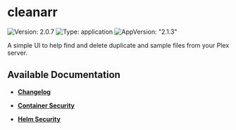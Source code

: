 # cleanarr

![Version: 2.0.7](https://img.shields.io/badge/Version-2.0.7-informational?style=flat-square) ![Type: application](https://img.shields.io/badge/Type-application-informational?style=flat-square) ![AppVersion: "2.1.3"](https://img.shields.io/badge/AppVersion-"2.1.3"-informational?style=flat-square)

A simple UI to help find and delete duplicate and sample files from your Plex server.

## Available Documentation

- [**Changelog**](CHANGELOG)

- [**Container Security**](container-security)

- [**Helm Security**](helm-security)

